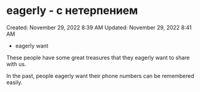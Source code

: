 # eagerly - с нетерпением

Created: November 29, 2022 8:39 AM
Updated: November 29, 2022 8:41 AM

- eagerly want

These people have some great treasures that they eagerly want to share with us.

In the past, people eagerly want their phone numbers can be remembered easily.